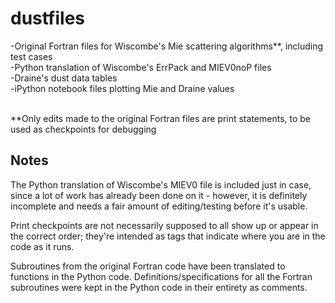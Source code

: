 # dustfiles #

-Original Fortran files for Wiscombe's Mie scattering algorithms**, including test cases <br />
-Python translation of Wiscombe's ErrPack and MIEV0noP files <br />
-Draine's dust data tables <br />
-iPython notebook files plotting Mie and Draine values <br />
<br />

**Only edits made to the original Fortran files are print statements, to be used as checkpoints for debugging

Notes
-----
The Python translation of Wiscombe's MIEV0 file is included just in case, since a lot of work has already been done on it - however, it is definitely incomplete and needs a fair amount of editing/testing before it's usable.

Print checkpoints are not necessarily supposed to all show up or appear in the correct order; they're intended as tags that indicate where you are in the code as it runs.

Subroutines from the original Fortran code have been translated to functions in the Python code.
Definitions/specifications for all the Fortran subroutines were kept in the Python code in their entirety as comments.
